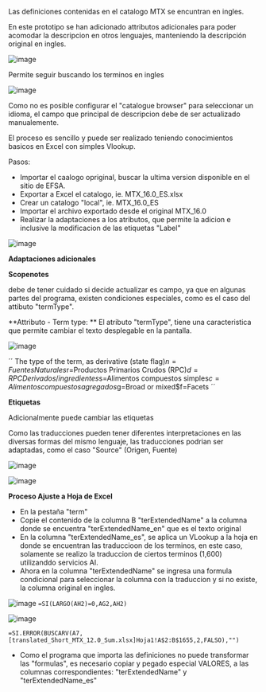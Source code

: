 Las definiciones contenidas en el catalogo MTX se encuntran en ingles.

En este prototipo se han adicionado attributos adicionales para poder acomodar la descripcion en otros lenguajes, manteniendo la descripción original en ingles.

![image](https://github.com/user-attachments/assets/84f8e9f6-0f71-489c-805a-395875b087c6)

Permite seguir buscando los terminos en ingles

![image](https://github.com/user-attachments/assets/080352b2-ea43-43b3-b7c2-d2c9d44607fb)

Como no es posible configurar el "catalogue browser" para seleccionar un idioma, el campo que principal de descripcion debe de ser actualizado manualemente.

El proceso es sencillo y puede ser realizado teniendo conocimientos basicos en Excel con simples Vlookup.

Pasos:
- Importar el caalogo opriginal, buscar la ultima version disponible en el sitio de EFSA.
- Exportar a Excel el catalogo, ie. MTX_16.0_ES.xlsx
- Crear un catalogo "local", ie. MTX_16.0_ES
- Importar el archivo exportado desde el original MTX_16.0
- Realizar la adaptaciones a los atributos, que permite la adicion e inclusive la modificacion de las etiquetas "Label"

![image](https://github.com/user-attachments/assets/65713fc6-6104-4cbd-91ac-b1dde6f95ae4)

**Adaptaciones adicionales**

**Scopenotes**

debe de tener cuidado si decide actualizar es campo, ya que en algunas partes del programa, existen condiciones especiales, como es el caso del attibuto "termType".

**Attributo - Term type: **
El atributo "termType", tiene una caracteristica que permite cambiar el texto desplegable en la pantalla.

![image](https://github.com/user-attachments/assets/2fa504f7-eb42-4574-8cd6-b6829a9f6b99)

´´
The type of the term, as derivative (state flag)$n=Fuentes Naturales$r=Productos Primarios Crudos (RPC)$d=RPC Derivados/ ingredientes$s=Alimentos compuestos simples$c=Alimentos compuestos agregados$g=Broad or mixed$f=Facets
´´

**Etiquetas**

Adicionalmente puede cambiar las etiquetas

Como las traducciones pueden tener diferentes interpretaciones en las diversas formas del mismo lenguaje, las traducciones podrian ser adaptadas, como el caso "Source" (Origen, Fuente)

![image](https://github.com/user-attachments/assets/f0832f55-f13e-4977-aec3-a6e1a2626088)

![image](https://github.com/user-attachments/assets/e145d75d-44c2-4443-a9e2-1ef00e3c74a7)

**Proceso Ajuste a Hoja de Excel**

- En la pestaña "term"
- Copie el contenido de la columna B "terExtendedName" a la columna donde se encuentra "terExtendedName_en" que es el texto original
- En la columna "terExtendedName_es", se aplica un VLookup a la hoja en donde se encuentran las traduccioon de los terminos, en este caso, solamente se realizo la traduccion de ciertos terminos (1,600) utilizanddo servicios AI.
- Ahora en la columna "terExtendedName" se ingresa una formula condicional para seleccionar la columna con la traduccion y si no existe, la columna original en ingles.

![image](https://github.com/user-attachments/assets/767c662d-5356-438e-8911-8a5173d3197d)
``
=SI(LARGO(AH2)=0,AG2,AH2)
``

![image](https://github.com/user-attachments/assets/b5678a1d-0503-4afe-b753-e827418a2355)

``
=SI.ERROR(BUSCARV(A7,[translated_Short_MTX_12.0_Sum.xlsx]Hoja1!A$2:B$1655,2,FALSO),"")
``

- Como el programa que importa las definiciones no puede transformar las "formulas", es necesario copiar y pegado especial VALORES, a las columnas correspondientes: "terExtendedName" y "terExtendedName_es"


